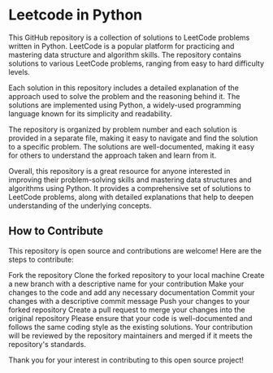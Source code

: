 # Leetcode in Python

This GitHub repository is a collection of solutions to LeetCode problems written in Python. LeetCode is a popular platform for practicing and mastering data structure and algorithm skills. The repository contains solutions to various LeetCode problems, ranging from easy to hard difficulty levels.

Each solution in this repository includes a detailed explanation of the approach used to solve the problem and the reasoning behind it. The solutions are implemented using Python, a widely-used programming language known for its simplicity and readability.

The repository is organized by problem number and each solution is provided in a separate file, making it easy to navigate and find the solution to a specific problem. The solutions are well-documented, making it easy for others to understand the approach taken and learn from it.

Overall, this repository is a great resource for anyone interested in improving their problem-solving skills and mastering data structures and algorithms using Python. It provides a comprehensive set of solutions to LeetCode problems, along with detailed explanations that help to deepen understanding of the underlying concepts.

## How to Contribute
This repository is open source and contributions are welcome! Here are the steps to contribute:

Fork the repository
Clone the forked repository to your local machine
Create a new branch with a descriptive name for your contribution
Make your changes to the code and add any necessary documentation
Commit your changes with a descriptive commit message
Push your changes to your forked repository
Create a pull request to merge your changes into the original repository
Please ensure that your code is well-documented and follows the same coding style as the existing solutions. Your contribution will be reviewed by the repository maintainers and merged if it meets the repository's standards.

Thank you for your interest in contributing to this open source project!


